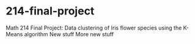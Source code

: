 # 214-final-project
Math 214 Final Project: Data clustering of Iris flower species using the K-Means algorithm
New stuff
More new stuff
